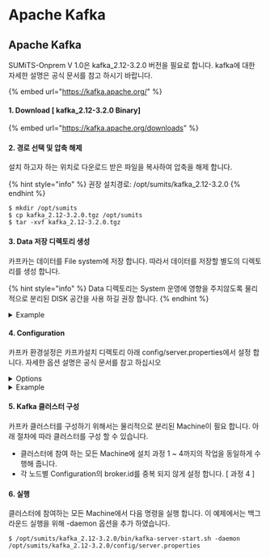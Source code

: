 # Apache Kafka

## Apache Kafka

SUMiTS-Onprem V 1.0은 kafka\_2.12-3.2.0 버전을 필요로 합니다. kafka에 대한 자세한 설명은 공식 문서를 참고 하시기 바랍니다.

{% embed url="https://kafka.apache.org/" %}

#### 1. Download \[ kafka\_2.12-3.2.0 Binary]

{% embed url="https://kafka.apache.org/downloads" %}

#### 2. 경로 선택 및 압축 해제

설치 하고자 하는 위치로 다운로드 받은 파일을 복사하여 압축을 해제 합니다.

{% hint style="info" %}
권장 설치경로: /opt/sumits/kafka\_2.12-3.2.0
{% endhint %}

```
$ mkdir /opt/sumits
$ cp kafka_2.12-3.2.0.tgz /opt/sumits
$ tar -xvf kafka_2.12-3.2.0.tgz
```

#### 3. Data 저장 디렉토리 생성

카프카는 데이터를 File system에 저장 합니다. 따라서 데이터를 저장할 별도의 디렉토리를 생성 합니다.

{% hint style="info" %}
Data 디렉토리는 System 운영에 영향을 주지않도록 물리적으로 분리된 DISK 공간을 사용 하길 권장 합니다.
{% endhint %}

<details>

<summary>Example</summary>

```
//예제의 경로는 권장 하지 않습니다.
$ mkdir /opt/sumits/kf_data
```

</details>

#### 4. Configuration

카프카 환경설정은 카프카설치 디렉토리 아래 config/server.properties에서 설정 합니다. 자세한 옵션 설명은 공식 문서를 참고 하십시오

<details>

<summary>Options</summary>

* broker.id
* log.dirs
* zookeeper.connect

</details>

<details>

<summary>Example</summary>

```
$ vi /opt/sumits/kafka_2.12-3.2.0/config/server.properties

broker.id=1
log.dirs=/opt/sumits/kf_data //예제의 경로는 권장 하지 않습니다.
zookeeper.connect=10.10.10.1:2181,10.10.10.11:2181,10.10.10.12:2181
```

</details>

#### 5. Kafka 클러스터 구성

카프카 클러스터를 구성하기 위해서는 물리적으로 분리된 Machine이 필요 합니다. 아래 절차에 따라 클러스터를 구성 할 수 있습니다.

* 클러스터에 참여 하는 모든 Machine에 설치 과정 1 \~ 4까지의 작업을 동일하게 수행해 줍니다.
* 각 노드별 Configuration의 broker.id를 중복 되지 않게 설정 합니다. \[ 과정 4 ]

#### 6. 실행

클러스터에 참여하는 모든 Machine에서 다음 명령을 실행 합니다. 이 예제에서는 백그라운드 실행을 위해 -daemon 옵션을 추가 하였습니다.

```
$ /opt/sumits/kafka_2.12-3.2.0/bin/kafka-server-start.sh -daemon /opt/sumits/kafka_2.12-3.2.0/config/server.properties
```
